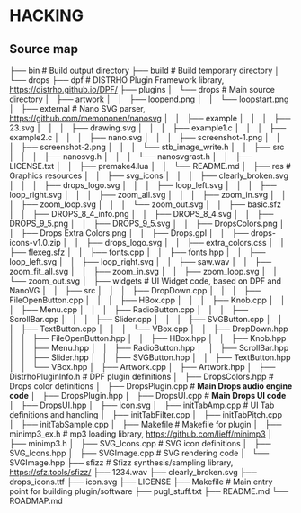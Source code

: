HACKING
=======

## Source map

├── bin                         # Build output directory
├── build                       # Build temporary directory
│   └── drops
├── dpf                         # DISTRHO Plugin Framework library, https://distrho.github.io/DPF/
├── plugins
│   └── drops                   # Main source directory
│       ├── artwork
│       │   ├── loopend.png
│       │   └── loopstart.png
│       ├── external            # Nano SVG parser, https://github.com/memononen/nanosvg
│       │   ├── example
│       │   │   ├── 23.svg
│       │   │   ├── drawing.svg
│       │   │   ├── example1.c
│       │   │   ├── example2.c
│       │   │   ├── nano.svg
│       │   │   ├── screenshot-1.png
│       │   │   ├── screenshot-2.png
│       │   │   └── stb_image_write.h
│       │   ├── src
│       │   │   ├── nanosvg.h
│       │   │   └── nanosvgrast.h
│       │   ├── LICENSE.txt
│       │   ├── premake4.lua
│       │   └── README.md
│       ├── res                       # Graphics resources
│       │   ├── svg_icons
│       │   │   ├── clearly_broken.svg
│       │   │   ├── drops_logo.svg
│       │   │   ├── loop_left.svg
│       │   │   ├── loop_right.svg
│       │   │   ├── zoom_all.svg
│       │   │   ├── zoom_in.svg
│       │   │   ├── zoom_loop.svg
│       │   │   └── zoom_out.svg
│       │   ├── basic.sfz
│       │   ├── DROPS_8_4_info.png
│       │   ├── DROPS_8_4.svg
│       │   ├── DROPS_9_5.png
│       │   ├── DROPS_9_5.svg
│       │   ├── DropsColors.png
│       │   ├── Drops Extra Colors.png
│       │   ├── Drops.gpl
│       │   ├── drops-icons-v1.0.zip
│       │   ├── drops_logo.svg
│       │   ├── extra_colors.css
│       │   ├── flexeg.sfz
│       │   ├── fonts.cpp
│       │   ├── fonts.hpp
│       │   ├── loop_left.svg
│       │   ├── loop_right.svg
│       │   ├── saw.wav
│       │   ├── zoom_fit_all.svg
│       │   ├── zoom_in.svg
│       │   ├── zoom_loop.svg
│       │   └── zoom_out.svg
│       ├── widgets                 # UI Widget code, based on DPF and NanoVG
│       │   ├── src
│       │   │   ├── DropDown.cpp
│       │   │   ├── FileOpenButton.cpp
│       │   │   ├── HBox.cpp
│       │   │   ├── Knob.cpp
│       │   │   ├── Menu.cpp
│       │   │   ├── RadioButton.cpp
│       │   │   ├── ScrollBar.cpp
│       │   │   ├── Slider.cpp
│       │   │   ├── SVGButton.cpp
│       │   │   ├── TextButton.cpp
│       │   │   └── VBox.cpp
│       │   ├── DropDown.hpp
│       │   ├── FileOpenButton.hpp
│       │   ├── HBox.hpp
│       │   ├── Knob.hpp
│       │   ├── Menu.hpp
│       │   ├── RadioButton.hpp
│       │   ├── ScrollBar.hpp
│       │   ├── Slider.hpp
│       │   ├── SVGButton.hpp
│       │   ├── TextButton.hpp
│       │   └── VBox.hpp
│       ├── Artwork.cpp
│       ├── Artwork.hpp
│       ├── DistrhoPluginInfo.h     # DPF plugin definitions
│       ├── DropsColors.hpp         # Drops color definitions
│       ├── DropsPlugin.cpp         # **Main Drops audio engine code**
│       ├── DropsPlugin.hpp
│       ├── DropsUI.cpp             # **Main Drops UI code**
│       ├── DropsUI.hpp
│       ├── icon.svg
│       ├── initTabAmp.cpp          # UI Tab definitions and handling
│       ├── initTabFilter.cpp
│       ├── initTabPitch.cpp
│       ├── initTabSample.cpp
│       ├── Makefile                # Makefile for plugin
│       ├── minimp3_ex.h            # mp3 loading library, https://github.com/lieff/minimp3
│       ├── minimp3.h
│       ├── SVG_Icons.cpp           # SVG icon definitions
│       ├── SVG_Icons.hpp
│       ├── SVGImage.cpp            # SVG rendering code
│       └── SVGImage.hpp
├── sfizz                           # Sfizz synthesis/sampling library, https://sfz.tools/sfizz/
├── 1234.wav
├── clearly_broken.svg
├── drops_icons.ttf
├── icon.svg
├── LICENSE
├── Makefile                        # Main entry point for building plugin/software
├── pugl_stuff.txt
├── README.md
└── ROADMAP.md
